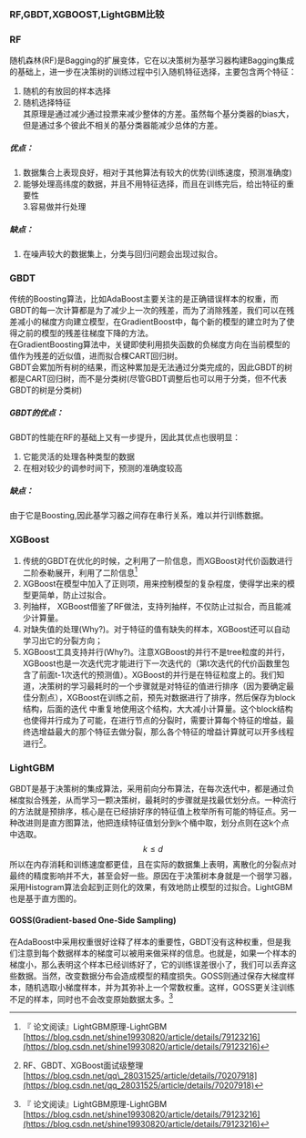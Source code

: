 ### RF,GBDT,XGBOOST,LightGBM比较

### RF

随机森林\(RF\)是Bagging的扩展变体，它在以决策树为基学习器构建Bagging集成的基础上，进一步在决策树的训练过程中引入随机特征选择，主要包含两个特征：  
1. 随机的有放回的样本选择  
2. 随机选择特征  
其原理是通过减少通过投票来减少整体的方差。虽然每个基分类器的bias大，但是通过多个彼此不相关的基分类器能减少总体的方差。

##### 优点：

1. 数据集合上表现良好，相对于其他算法有较大的优势\(训练速度，预测准确度\)  
2. 能够处理高纬度的数据，并且不用特征选择，而且在训练完后，给出特征的重要性  
   3.容易做并行处理 

##### 缺点：

1. 在噪声较大的数据集上，分类与回归问题会出现过拟合。  

### GBDT

传统的Boosting算法，比如AdaBoost主要关注的是正确错误样本的权重，而GBDT的每一次计算都是为了减少上一次的残差，而为了消除残差，我们可以在残差减小的梯度方向建立模型，在GradientBoost中，每个新的模型的建立时为了使得之前的模型的残差往梯度下降的方法。  
在GradientBoosting算法中，关键即使利用损失函数的负梯度方向在当前模型的值作为残差的近似值，进而拟合棵CART回归树。  
GBDT会累加所有树的结果，而这种累加是无法通过分类完成的，因此GBDT的树都是CART回归树，而不是分类树\(尽管GBDT调整后也可以用于分类，但不代表GBDT的树是分类树\)

##### GBDT的优点：

GBDT的性能在RF的基础上又有一步提升，因此其优点也很明显：  
1. 它能灵活的处理各种类型的数据  
2. 在相对较少的调参时间下，预测的准确度较高

##### 缺点：

由于它是Boosting,因此基学习器之间存在串行关系，难以并行训练数据。

### XGBoost

1. 传统的GBDT在优化的时候，之利用了一阶信息，而XGBoost对代价函数进行二阶泰勒展开，利用了二阶信息[^2]  
2. XGBoost在模型中加入了正则项，用来控制模型的复杂程度，使得学出来的模型更简单，防止过拟合。  
3. 列抽样， XGBoost借鉴了RF做法，支持列抽样，不仅防止过拟合，而且能减少计算量。  
4. 对缺失值的处理\(Why?\)。对于特征的值有缺失的样本，XGBoost还可以自动学习出它的分裂方向；
5. XGBoost工具支持并行\(Why?\)。注意XGBoost的并行不是tree粒度的并行，XGBoost也是一次迭代完才能进行下一次迭代的（第t次迭代的代价函数里包含了前面t-1次迭代的预测值）。XGBoost的并行是在特征粒度上的。我们知道，决策树的学习最耗时的一个步骤就是对特征的值进行排序（因为要确定最佳分割点），XGBoost在训练之前，预先对数据进行了排序，然后保存为block结构，后面的迭代 中重复地使用这个结构，大大减小计算量。这个block结构也使得并行成为了可能，在进行节点的分裂时，需要计算每个特征的增益，最终选增益最大的那个特征去做分裂，那么各个特征的增益计算就可以开多线程进行[^1]。

### LightGBM

GBDT是基于决策树的集成算法，采用前向分布算法，在每次迭代中，都是通过负梯度拟合残差，从而学习一颗决策树，最耗时的步骤就是找最优划分点。一种流行的方法就是预排序，核心是在已经排好序的特征值上枚举所有可能的特征点。另一种改进则是直方图算法，他把连续特征值划分到k个桶中取，划分点则在这k个点中选取。$$k \le d$$ 所以在内存消耗和训练速度都更佳，且在实际的数据集上表明，离散化的分裂点对最终的精度影响并不大，甚至会好一些。原因在于决策树本身就是一个弱学习器，采用Histogram算法会起到正则化的效果，有效地防止模型的过拟合。LightGBM也是基于直方图的。

#### GOSS\(Gradient-based One-Side Sampling\) 
在AdaBoost中采用权重很好诠释了样本的重要性，GBDT没有这种权重，但是我们注意到每个数据样本的梯度可以被用来做采样的信息。也就是，如果一个样本的梯度小，那么表明这个样本已经训练好了，它的训练误差很小了，我们可以丢弃这些数据。当然，改变数据分布会造成模型的精度损失。GOSS则通过保存大梯度样本，随机选取小梯度样本，并为其弥补上一个常数权重。这样，GOSS更关注训练不足的样本，同时也不会改变原始数据太多。[^2]


[^1]:  RF、GBDT、XGBoost面试级整理 [https://blog.csdn.net/qq\_28031525/article/details/70207918](https://blog.csdn.net/qq_28031525/article/details/70207918)   

[^2]:  『 论文阅读』LightGBM原理-LightGBM  [https://blog.csdn.net/shine19930820/article/details/79123216](https://blog.csdn.net/shine19930820/article/details/79123216)   

